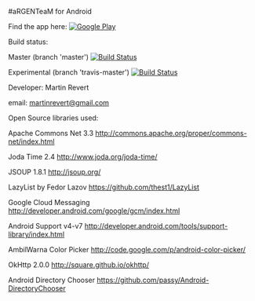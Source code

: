 #aRGENTeaM for Android

Find the app here:
[![Google Play](http://developer.android.com/images/brand/en_generic_rgb_wo_45.png)](https://play.google.com/store/apps/details?id=ar.com.martinrevert.argenteam)

Build status:

Master (branch 'master') 
[![Build Status](https://travis-ci.org/martinrevert/aRGENTeaM.svg?branch=master)](https://travis-ci.org/martinrevert/aRGENTeaM)

Experimental (branch 'travis-master')
[![Build Status](https://travis-ci.org/martinrevert/aRGENTeaM.svg?branch=travis-master)](https://travis-ci.org/martinrevert/aRGENTeaM)

Developer:
Martin Revert

email:
martinrevert@gmail.com

Open Source libraries used:

Apache Commons Net 3.3
http://commons.apache.org/proper/commons-net/index.html

Joda Time 2.4
http://www.joda.org/joda-time/

JSOUP 1.8.1
http://jsoup.org/

LazyList by Fedor Lazov
https://github.com/thest1/LazyList

Google Cloud Messaging
http://developer.android.com/google/gcm/index.html

Android Support v4-v7
http://developer.android.com/tools/support-library/index.html

AmbilWarna Color Picker
http://code.google.com/p/android-color-picker/

OkHttp 2.0.0
http://square.github.io/okhttp/

Android Directory Chooser
https://github.com/passy/Android-DirectoryChooser